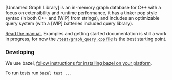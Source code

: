 [Unnamed Graph Library] is an in-memory graph database for C++ with a focus on extensibility and runtime performance, it has a tinker pop style syntax (in both C++ and [WIP] from strings), and includes an optimizable query system (with a [WIP] batteries included query library).

[Read the manual.](MANUAL.md) Examples and getting started documentation is still a work in progress, for now the [`/test/graph_query.cpp` file](/test/graph_query.cpp) is the best starting point.

### Developing

We use bazel, [follow instructions for installing bazel on your platform](https://docs.bazel.build/versions/master/install.html).

To run tests run `bazel test ...`
